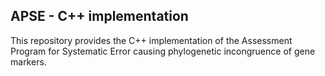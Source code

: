 ## APSE - C++ implementation


This repository provides the C++ implementation of the Assessment Program for Systematic Error causing phylogenetic incongruence of gene markers.

